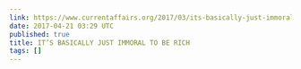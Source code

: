 ```yaml
---
link: https://www.currentaffairs.org/2017/03/its-basically-just-immoral-to-be-rich
date: 2017-04-21 03:29 UTC
published: true
title: IT’S BASICALLY JUST IMMORAL TO BE RICH
tags: []
---
```



